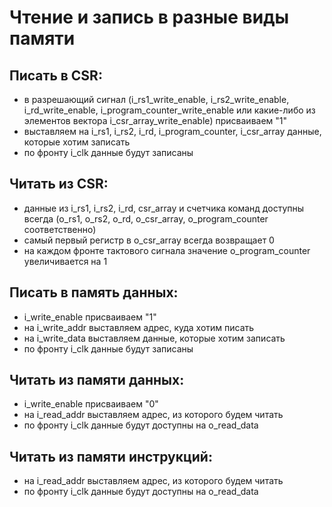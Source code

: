# Чтение и запись в разные виды памяти

## Писать в CSR:
- в разрешающий сигнал (i_rs1_write_enable, i_rs2_write_enable, i_rd_write_enable, i_program_counter_write_enable или какие-либо из элементов вектора i_csr_array_write_enable) присваиваем "1"
- выставляем на i_rs1, i_rs2, i_rd, i_program_counter, i_csr_array данные, которые хотим записать
- по фронту i_clk данные будут записаны

## Читать из CSR:
- данные из i_rs1, i_rs2, i_rd, csr_array и счетчика команд доступны всегда (o_rs1, o_rs2, o_rd, o_csr_array, o_program_counter соответственно)
- самый первый регистр в o_csr_array всегда возвращает 0
- на каждом фронте тактового сигнала значение o_program_counter увеличивается на 1

## Писать в память данных:
- i_write_enable присваиваем "1"
- на i_write_addr выставляем адрес, куда хотим писать
- на i_write_data выставляем данные, которые хотим записать
- по фронту i_clk данные будут записаны

## Читать из памяти данных:
- i_write_enable присваиваем "0"
- на i_read_addr выставляем адрес, из которого будем читать
- по фронту i_clk данные будут доступны на o_read_data

## Читать из памяти инструкций:
- на i_read_addr выставляем адрес, из которого будем читать
- по фронту i_clk данные будут доступны на o_read_data

